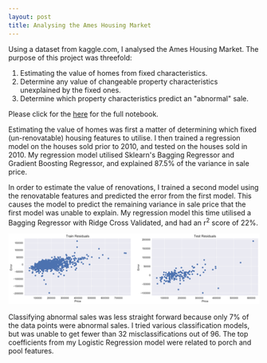 ```yaml
---
layout: post
title: Analysing the Ames Housing Market
---
```


Using a dataset from kaggle.com, I analysed the Ames Housing Market. The purpose of this project was threefold:

1. Estimating the value of homes from fixed characteristics.
2. Determine any value of changeable property characteristics unexplained by the fixed ones.
3. Determine which property characteristics predict an "abnormal" sale.

Please click for the [here](https://github.com/SeanTurner026/Portfolio/blob/master/Project%203/Housing%20Analysis.ipynb) for the full notebook.

Estimating the value of homes was first a matter of determining which fixed (un-renovatable) housing features to utilise. I then trained a regression model on the houses sold prior to 2010, and tested on the houses sold in 2010. My regression model utilised Sklearn's Bagging Regressor and Gradient Boosting Regressor, and explained 87.5% of the variance in sale price.

In order to estimate the value of renovations, I trained a second model using the renovatable features and predicted the error from the first model. This causes the model to predict the remaining variance in sale price that the first model was unable to explain. My regression model this time utilised a Bagging Regressor with Ridge Cross Validated, and had an r<sup>2</sup> score of 22%.

![Image](https://raw.githubusercontent.com/SeanTurner026/Portfolio/master/Project%203/Images/subplot1.png)

Classifying abnormal sales was less straight forward because only 7% of the data points were abnormal sales. I tried various classification models, but was unable to get fewer than 32 misclassifications out of 96. The top coefficients from my Logistic Regression model were related to porch and pool features. 

